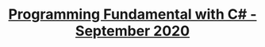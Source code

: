 # <p align="center"><a href="https://softuni.bg/trainings/3135/csharp-fundamentals-september-2020#lesson-17812"> Programming Fundamental with C# - September 2020 <a/><p>



